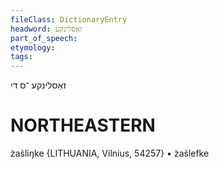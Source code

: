 ```yaml
---
fileClass: DictionaryEntry
headword: זאַסלינקע
part_of_speech: 
etymology: 
tags: 
---
```

זאַסלינקע
־ס
די

NORTHEASTERN
==============

z̀as̀liŋke {LITHUANIA, Vilnius, 54257}
	•	z̀as̀lefke

